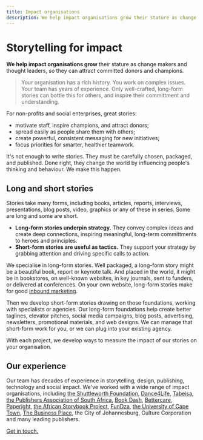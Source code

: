 ```yaml
---
title: Impact organisations
description: We help impact organisations grow their stature as change makers and thought leaders, so they can attract more committed donors and champions.
---
```


# Storytelling for impact

**We help impact organisations grow** their stature as change makers and thought leaders, so they can attract committed donors and champions. 

> Your organisation has a rich history. You work on complex issues. Your team has years of experience. Only well-crafted, long-form stories can bottle this for others, and inspire their committment and understanding.

For non-profits and social enterprises, great stories:

* motivate staff, inspire champions, and attract donors;
* spread easily as people share them with others;
* create powerful, consistent messaging for new initiatives;
* focus priorities for smarter, healthier teamwork.

It's not enough to write stories. They must be carefully chosen, packaged, and published. Done right, they change the world by influencing people's thinking and behaviour. We make this happen.

## Long and short stories

Stories take many forms, including books, articles, reports, interviews, presentations, blog posts, video, graphics or any of these in series. Some are long and some are short.

* **Long-form stories underpin strategy.** They convey complex ideas and create deep connections, inspiring meaningful, long-term committments to heroes and principles.
* **Short-form stories are useful as tactics.** They support your strategy by grabbing attention and driving specific calls to action.

We specialise in long-form stories. Well packaged, a long-form story might be a beautiful book, report or keynote talk. And placed in the world, it might be in bookstores, on well-known websites, in key journals, sent to funders, or delivered at conferences. On your own website, long-form stories make for good [inbound marketing](https://en.wikipedia.org/wiki/Inbound_marketing).

Then we develop short-form stories drawing on those foundations, working with specialists or agencies. Our long-form foundations help create better taglines, elevator pitches, social media campaigns, blog posts, advertising, newsletters, promotional materials, and web designs. We can manage that short-form work for you, or we can plug into your existing agency.

With each project, we develop ways to measure the impact of our stories on your organisation.

## Our experience

Our team has decades of experience in storytelling, design, publishing, technology and social impact. We've worked with a wide range of impact organisations, including [the Shuttleworth Foundation](http://shuttleworthfoundation.org), [Dance4Life](https://www.dance4life.com/), [Tabeisa](http://www.dut.ac.za/support_services/tabeisa_enterprise_centre/), [the Publishers Association of South Africa](http://publishsa.co.za), [Book Dash](http://bookdash.org), [Bettercare](http://bettercare.co.za), [Paperight](http://story.paperight.com), [the African Storybook Project](http://africanstorybook.org/), [FunDza](http://www.fundza.co.za/), [the University of Cape Town](http://uct.ac.za/), [The Business Place](http://www.tbp-philippi.org.za/), the City of Johannesburg, Culture Corporation and many leading publishers.

[Get in touch.]({{site.baseurl}}/team)
